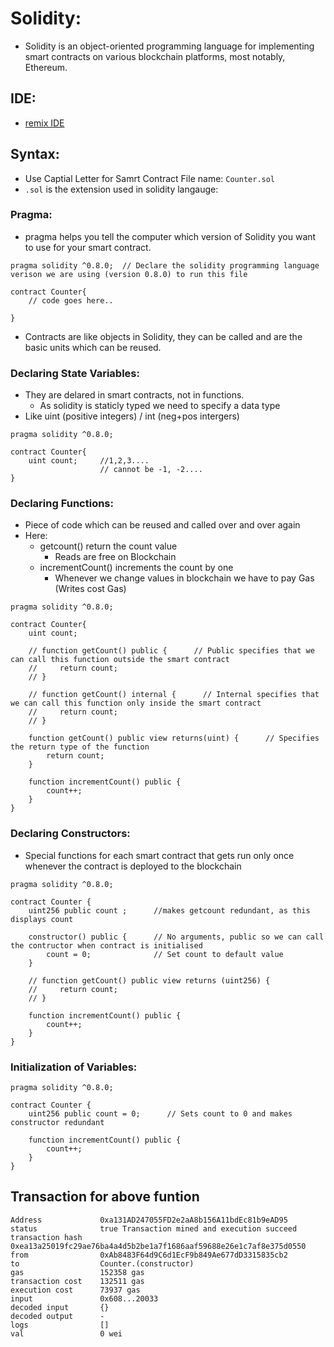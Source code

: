 # Solidity:
- Solidity is an object-oriented programming language for implementing smart contracts on various blockchain platforms, most notably, Ethereum. 

## IDE:
- [remix IDE](remix.ethereum.org)

## Syntax:
- Use Captial Letter for Samrt Contract File name: `Counter.sol`
- `.sol` is the extension used in solidity langauge:

### Pragma:
- pragma helps you tell the computer which version of Solidity you want to use for your smart contract.
```solidity
pragma solidity ^0.8.0;  // Declare the solidity programming language verison we are using (version 0.8.0) to run this file

contract Counter{
    // code goes here..
    
}
```
- Contracts are like objects in Solidity, they can be called and are the basic units which can be reused.

### Declaring State Variables:
- They are delared in smart contracts, not in functions.
  - As solidity is staticly typed we need to specify a data type
- Like uint (positive integers) / int (neg+pos intergers)
```solidity
pragma solidity ^0.8.0;

contract Counter{
    uint count;     //1,2,3....
                    // cannot be -1, -2....
}
```

### Declaring Functions:
- Piece of code which can be reused and called over and over again
- Here:
    - getcount() return the count value
        - Reads are free on Blockchain
    - incrementCount() increments the count by one
        - Whenever we change values in blockchain we have to pay Gas (Writes cost Gas)
```solidity
pragma solidity ^0.8.0;

contract Counter{
    uint count;
    
    // function getCount() public {      // Public specifies that we can call this function outside the smart contract
    //     return count;
    // }
    
    // function getCount() internal {      // Internal specifies that we can call this function only inside the smart contract
    //     return count;
    // }
    
    function getCount() public view returns(uint) {      // Specifies the return type of the function
        return count;
    }
    
    function incrementCount() public {
        count++;
    }          
}
```

### Declaring Constructors:
- Special functions for each smart contract that gets run only once whenever the contract is deployed to the blockchain
```solidity
pragma solidity ^0.8.0;

contract Counter {
    uint256 public count ;      //makes getcount redundant, as this displays count 

    constructor() public {      // No arguments, public so we can call the contructor when contract is initialised 
        count = 0;              // Set count to default value
    }
    
    // function getCount() public view returns (uint256) {
    //     return count;
    // }

    function incrementCount() public {
        count++;
    }
}
```

### Initialization of Variables:
```solidity
pragma solidity ^0.8.0;

contract Counter {
    uint256 public count = 0;      // Sets count to 0 and makes constructor redundant

    function incrementCount() public {
        count++;
    }
}
```

## Transaction for above funtion
```
Address             0xa131AD247055FD2e2aA8b156A11bdEc81b9eAD95
status	            true Transaction mined and execution succeed
transaction hash	0xea13a25019fc29ae76ba4a4d5b2be1a7f1686aaf59688e26e1c7af8e375d0550
from	            0xAb8483F64d9C6d1EcF9b849Ae677dD3315835cb2
to	                Counter.(constructor)
gas	                152358 gas
transaction cost	132511 gas 
execution cost	    73937 gas 
input	            0x608...20033
decoded input	    {}
decoded output	    - 
logs	            []
val	                0 wei
```
